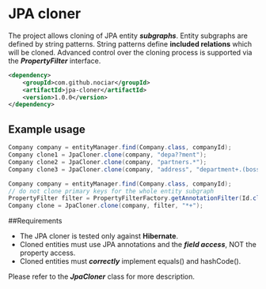 
# JPA cloner #

The project allows cloning of JPA entity _**subgraphs**_. Entity subgraphs are defined by string patterns.
String patterns define **included relations** which will be cloned.
Advanced control over the cloning process is supported via the _**PropertyFilter**_ interface.
```xml
<dependency>
    <groupId>com.github.nociar</groupId>
    <artifactId>jpa-cloner</artifactId>
    <version>1.0.0</version>
</dependency>
```
## Example usage
```java
Company company = entityManager.find(Company.class, companyId);
Company clone1 = JpaCloner.clone(company, "depa??ment");
Company clone2 = JpaCloner.clone(company, "partners.*");
Company clone3 = JpaCloner.clone(company, "address", "department+.(boss|employees).address");
```
```java
Company company = entityManager.find(Company.class, companyId);
// do not clone primary keys for the whole entity subgraph
PropertyFilter filter = PropertyFilterFactory.getAnnotationFilter(Id.class, Transient.class);
Company clone = JpaCloner.clone(company, filter, "*+");
```
##Requirements
- The JPA cloner is tested only against **Hibernate**.
- Cloned entities must use JPA annotations and the _**field access**_, NOT the property access.
- Cloned entities must _**correctly**_ implement equals() and hashCode().

Please refer to the _**JpaCloner**_ class for more description.